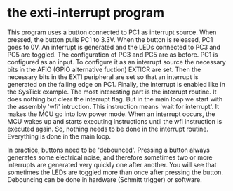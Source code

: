 # the exti-interrupt program

This program uses a button connected to PC1 as interrupt source. When pressed, the button pulls PC1 to 3.3V. When the button  is released, PC1 goes to 0V. An interrupt is generated and the
LEDs connected to PC3 and PC5 are toggled. The configuration of PC3 and PC5 are as before. PC1 is configured as an input. To configure it as an interrupt source the necessary bits in the AFIO
(GPIO alternative fuction) EXTICR are set. Then the necessary bits in the EXTI peripheral are set so that an interrupt is generated on the falling edge on PC1. Finally, the interrupt is enabled
like in the SysTick example. The most interesting part is the interrupt routine. It does nothing but clear the interrupt flag. But in the main loop we start with the assembly 'wfi' intruction. This instruction means 'wait for
interrupt'. It makes the MCU go into low power mode. When an interrupt occurs, the MCU wakes up and starts executing instructions until the wfi instruction is executed again. So, nothing needs to
be done in the interrupt routine. Everything is done in the main loop.

In practice, buttons need to be 'debounced'. Pressing a button always generates some electrical noise, and therefore sometimes two or more interrupts are generated very quickly one after another.
You will see that sometimes the LEDs are toggled more than once after pressing the button. Debouncing can be done in hardware (Schmitt trigger) or software.
